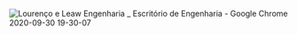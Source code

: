 ![Lourenço e Leaw Engenharia _ Escritório de Engenharia - Google Chrome 2020-09-30 19-30-07](https://user-images.githubusercontent.com/51424437/94747102-8b0db680-0354-11eb-96ad-b6c8880ffc02.gif)
